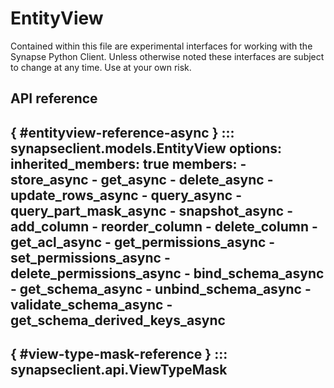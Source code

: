 # EntityView

Contained within this file are experimental interfaces for working with the Synapse Python
Client. Unless otherwise noted these interfaces are subject to change at any time. Use
at your own risk.

## API reference

[](){ #entityview-reference-async }
::: synapseclient.models.EntityView
    options:
        inherited_members: true
        members:
            - store_async
            - get_async
            - delete_async
            - update_rows_async
            - query_async
            - query_part_mask_async
            - snapshot_async
            - add_column
            - reorder_column
            - delete_column
            - get_acl_async
            - get_permissions_async
            - set_permissions_async
            - delete_permissions_async
            - bind_schema_async
            - get_schema_async
            - unbind_schema_async
            - validate_schema_async
            - get_schema_derived_keys_async
---

[](){ #view-type-mask-reference }
::: synapseclient.api.ViewTypeMask
---
